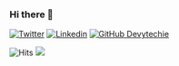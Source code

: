 ### Hi there 👋

[![Twitter](https://img.shields.io/badge/-Twitter-222222?style=flat-square&logo=twitter&logoColor=white&link=https://twitter.com)](https://twitter.com//)
[![Linkedin](https://img.shields.io/badge/-LinkedIn-222222?style=flat-square&logo=Linkedin&logoColor=white&link=https://www.linkedin.com)](https://www.linkedin.com)
[![GitHub Devytechie](https://img.shields.io/github/followers/devytechie?label=follow&style=social)](https://github.com/devytechie)

<img src="https://hitcounter.pythonanywhere.com/count/tag.svg?url=https%3A%2F%2Fgithub.com%2Frbhatia46%2Frbhatia46" alt="Hits">

<img src="https://github-readme-stats.vercel.app/api/top-langs/?username=rbhatia46&layout=compact&hide=html" />

<!---
_Last updated: October 2018_
--->

<!--
**devytechie/devytechie** is a ✨ _special_ ✨ repository because its `README.md` (this file) appears on your GitHub profile.

-->
